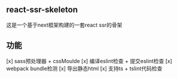 ## react-ssr-skeleton

这是一个基于next框架构建的一套react ssr的骨架

## 功能

[x] sass预处理器 + cssMoulde
[x] 编译eslint检查 + 提交eslint检查
[x] webpack bundle检测
[x] 导出静态html
[x] 支持ts + tslint代码检查